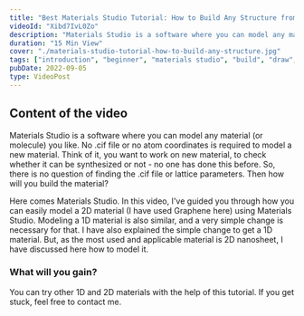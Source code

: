 ```yaml
---
title: "Best Materials Studio Tutorial: How to Build Any Structure from Scratch?"
videoId: "Xibd7IvL0Zo"
description: "Materials Studio is a software where you can model any material (or molecule) you like. No .cif file or no atom coordinates is required to model a new material."
duration: "15 Min View"
cover: "./materials-studio-tutorial-how-to-build-any-structure.jpg"
tags: ["introduction", "beginner", "materials studio", "build", "draw", "scratch"]
pubDate: 2022-09-05
type: VideoPost
---
```

## Content of the video
Materials Studio is a software where you can model any material (or molecule) you like. No .cif file or no atom coordinates is required to model a new material. Think of it, you want to work on new material, to check whether it can be synthesized or not - no one has done this before. So, there is no question of finding the .cif file or lattice parameters. Then how will you build the material?

Here comes Materials Studio. In this video, I've guided you through how you can easily model a 2D material (I have used Graphene here) using Materials Studio. Modeling a 1D material is also similar, and a very simple change is necessary for that. I have also explained the simple change to get a 1D material. But, as the most used and applicable material is 2D nanosheet, I have discussed here how to model it.

### What will you gain?
You can try other 1D and 2D materials with the help of this tutorial. If you get stuck, feel free to contact me.